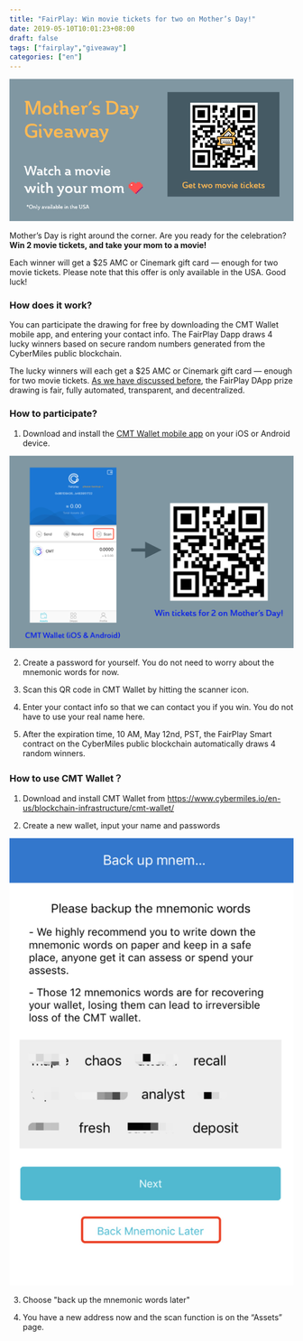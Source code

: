 ```yaml
---
title: "FairPlay: Win movie tickets for two on Mother’s Day!"
date: 2019-05-10T10:01:23+08:00
draft: false
tags: ["fairplay","giveaway"]
categories: ["en"]
---
```


![](/images/20190510-fairplay-02.png)

Mother’s Day is right around the corner. Are you ready for the celebration? **Win 2 movie tickets, and take your mom to a movie!**
 
Each winner will get a $25 AMC or Cinemark gift card — enough for two movie tickets. Please note that this offer is only available in the USA. Good luck!

### How does it work?
 
You can participate the drawing for free by downloading the CMT Wallet mobile app, and entering your contact info. The FairPlay Dapp draws 4 lucky winners based on secure random numbers generated from the CyberMiles public blockchain. 

The lucky winners will each get a $25 AMC or Cinemark gift card — enough for two movie tickets. [As we have discussed before](https://blog.cybermiles.io/post/20190502-fairplay-en/), the FairPlay DApp prize drawing is fair, fully automated, transparent, and decentralized.
 
### How to participate?

1. Download and install the [CMT Wallet mobile app](https://www.cybermiles.io/en-us/blockchain-infrastructure/cmt-wallet/) on your iOS or Android device. 

![](/images/20190510-fairplay-03.png)

2. Create a password for yourself. You do not need to worry about the mnemonic words for now. 
 
3. Scan this QR code in CMT Wallet by hitting the scanner icon.
 
4. Enter your contact info so that we can contact you if you win. You do not have to use your real name here. 
 
5. After the expiration time, 10 AM, May 12nd, PST, the FairPlay Smart contract on the CyberMiles public blockchain automatically draws 4 random winners.
 
### How to use CMT Wallet？
 
1. Download and install CMT Wallet from <https://www.cybermiles.io/en-us/blockchain-infrastructure/cmt-wallet/>
 
2. Create a new wallet, input your name and passwords
 
![](/images/20190510-fairplay-01.png)

3. Choose "back up the mnemonic words later"
 
4. You have a new address now and the scan function is on the “Assets” page.
